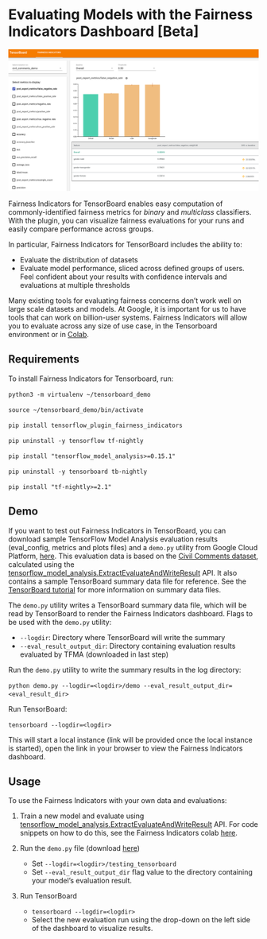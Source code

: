# Evaluating Models with the Fairness Indicators Dashboard [Beta]

![Fairness Indicators](./images/fairness-indicators.png)

Fairness Indicators for TensorBoard enables easy computation of commonly-identified fairness metrics for _binary_ and _multiclass_ classifiers. With the plugin, you can visualize fairness evaluations for your runs and easily compare performance across groups. 

In particular, Fairness Indicators for TensorBoard includes the ability to:
* Evaluate the distribution of datasets
* Evaluate model performance, sliced across defined groups of users. Feel confident about your results with confidence intervals and evaluations at multiple thresholds 

Many existing tools for evaluating fairness concerns don’t work well on large scale datasets and models. At Google, it is important for us to have tools that can work on billion-user systems. Fairness Indicators will allow you to evaluate across any size of use case, in the Tensorboard environment or in [Colab](https://github.com/tensorflow/fairness-indicators). 

## Requirements

To install Fairness Indicators for Tensorboard, run:

`python3 -m virtualenv ~/tensorboard_demo`

`source ~/tensorboard_demo/bin/activate`

`pip install tensorflow_plugin_fairness_indicators`

`pip uninstall -y tensorflow tf-nightly`

`pip install "tensorflow_model_analysis>=0.15.1"`

`pip uninstall -y tensorboard tb-nightly`

`pip install "tf-nightly>=2.1"`

## Demo

If you want to test out Fairness Indicators in TensorBoard, you can download sample TensorFlow Model Analysis evaluation results (eval_config, metrics and plots files) and a `demo.py` utility from Google Cloud Platform, [here](https://console.cloud.google.com/storage/browser/tensorboard_plugin_fairness_indicators/). This evaluation data is based on the [Civil Comments dataset](https://www.kaggle.com/c/jigsaw-unintended-bias-in-toxicity-classification), calculated using the [tensorflow_model_analysis.ExtractEvaluateAndWriteResult](https://github.com/tensorflow/model-analysis/blob/master/tensorflow_model_analysis/api/model_eval_lib.py) API. It also contains a sample TensorBoard summary data file for reference. See the [TensorBoard tutorial](https://github.com/tensorflow/tensorboard/blob/master/README.md) for more information on summary data files.

The `demo.py` utility writes a TensorBoard summary data file, which will be read by TensorBoard to render the Fairness Indicators dashboard. Flags to be used with the `demo.py` utility: 

* `--logdir`:  Directory where TensorBoard will write the summary
* `--eval_result_output_dir`: Directory containing evaluation results evaluated by TFMA (downloaded in last step)

Run the `demo.py` utility to write the summary results in the log directory:

`python demo.py --logdir=<logdir>/demo --eval_result_output_dir=<eval_result_dir>`

Run TensorBoard:

`tensorboard --logdir=<logdir>`

This will start a local instance (link will be provided once the local instance is started), open the link in your browser to view the Fairness Indicators dashboard. 

## Usage

To use the Fairness Indicators with your own data and evaluations:

1. Train a new model and evaluate using [tensorflow_model_analysis.ExtractEvaluateAndWriteResult](https://github.com/tensorflow/model-analysis/blob/master/tensorflow_model_analysis/api/model_eval_lib.py) API. For code snippets on how to do this, see the Fairness Indicators colab [here](https://github.com/tensorflow/fairness-indicators). 

2. Run the `demo.py` file (download [here](https://console.cloud.google.com/storage/browser/tensorboard_plugin_fairness_indicators/demo))
    * Set `--logdir=<logdir>/testing_tensorboard`
    * Set `--eval_result_output_dir` flag value to the directory containing your model’s evaluation result.
  
3. Run TensorBoard
    * `tensorboard --logdir=<logdir>`
    * Select the new evaluation run using the drop-down on the left side of the dashboard to visualize results.

